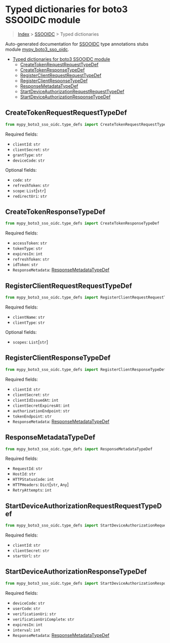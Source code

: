 # Typed dictionaries for boto3 SSOOIDC module

> [Index](..) > [SSOOIDC](.) > Typed dictionaries

Auto-generated documentation for
[SSOOIDC](https://boto3.amazonaws.com/v1/documentation/api/latest/reference/services/sso-oidc.html#SSOOIDC)
type annotations stubs module
[mypy_boto3_sso_oidc](https://pypi.org/project/mypy-boto3-sso-oidc/).

- [Typed dictionaries for boto3 SSOOIDC module](#typed-dictionaries-for-boto3-ssooidc-module)
  - [CreateTokenRequestRequestTypeDef](#createtokenrequestrequesttypedef)
  - [CreateTokenResponseTypeDef](#createtokenresponsetypedef)
  - [RegisterClientRequestRequestTypeDef](#registerclientrequestrequesttypedef)
  - [RegisterClientResponseTypeDef](#registerclientresponsetypedef)
  - [ResponseMetadataTypeDef](#responsemetadatatypedef)
  - [StartDeviceAuthorizationRequestRequestTypeDef](#startdeviceauthorizationrequestrequesttypedef)
  - [StartDeviceAuthorizationResponseTypeDef](#startdeviceauthorizationresponsetypedef)

## CreateTokenRequestRequestTypeDef

```python
from mypy_boto3_sso_oidc.type_defs import CreateTokenRequestRequestTypeDef
```

Required fields:

- `clientId`: `str`
- `clientSecret`: `str`
- `grantType`: `str`
- `deviceCode`: `str`

Optional fields:

- `code`: `str`
- `refreshToken`: `str`
- `scope`: `List`\[`str`\]
- `redirectUri`: `str`

## CreateTokenResponseTypeDef

```python
from mypy_boto3_sso_oidc.type_defs import CreateTokenResponseTypeDef
```

Required fields:

- `accessToken`: `str`
- `tokenType`: `str`
- `expiresIn`: `int`
- `refreshToken`: `str`
- `idToken`: `str`
- `ResponseMetadata`:
  [ResponseMetadataTypeDef](./type_defs.md#responsemetadatatypedef)

## RegisterClientRequestRequestTypeDef

```python
from mypy_boto3_sso_oidc.type_defs import RegisterClientRequestRequestTypeDef
```

Required fields:

- `clientName`: `str`
- `clientType`: `str`

Optional fields:

- `scopes`: `List`\[`str`\]

## RegisterClientResponseTypeDef

```python
from mypy_boto3_sso_oidc.type_defs import RegisterClientResponseTypeDef
```

Required fields:

- `clientId`: `str`
- `clientSecret`: `str`
- `clientIdIssuedAt`: `int`
- `clientSecretExpiresAt`: `int`
- `authorizationEndpoint`: `str`
- `tokenEndpoint`: `str`
- `ResponseMetadata`:
  [ResponseMetadataTypeDef](./type_defs.md#responsemetadatatypedef)

## ResponseMetadataTypeDef

```python
from mypy_boto3_sso_oidc.type_defs import ResponseMetadataTypeDef
```

Required fields:

- `RequestId`: `str`
- `HostId`: `str`
- `HTTPStatusCode`: `int`
- `HTTPHeaders`: `Dict`\[`str`, `Any`\]
- `RetryAttempts`: `int`

## StartDeviceAuthorizationRequestRequestTypeDef

```python
from mypy_boto3_sso_oidc.type_defs import StartDeviceAuthorizationRequestRequestTypeDef
```

Required fields:

- `clientId`: `str`
- `clientSecret`: `str`
- `startUrl`: `str`

## StartDeviceAuthorizationResponseTypeDef

```python
from mypy_boto3_sso_oidc.type_defs import StartDeviceAuthorizationResponseTypeDef
```

Required fields:

- `deviceCode`: `str`
- `userCode`: `str`
- `verificationUri`: `str`
- `verificationUriComplete`: `str`
- `expiresIn`: `int`
- `interval`: `int`
- `ResponseMetadata`:
  [ResponseMetadataTypeDef](./type_defs.md#responsemetadatatypedef)
